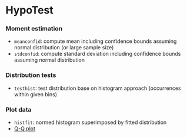 HypoTest
========

### Moment estimation
* `meanconfid`: compute mean including confidence bounds assuming normal distribution (or large sample size)
* `stdconfid`: compute standard deviation including confidence bounds assuming normal distribution

### Distribution tests
* `testhist`: test distribution base on histogram approach (occurrences within given bins)

### Plot data
* `histfit`: normed histogram superimposed by fitted distribution
* [Q-Q plot](https://en.wikipedia.org/wiki/Q–Q_plot)
